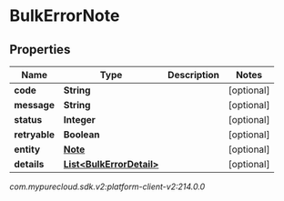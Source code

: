 # BulkErrorNote


## Properties

| Name | Type | Description | Notes |
| ------------ | ------------- | ------------- | ------------- |
| **code** | **String** |  |  [optional] |
| **message** | **String** |  |  [optional] |
| **status** | **Integer** |  |  [optional] |
| **retryable** | **Boolean** |  |  [optional] |
| **entity** | [**Note**](Note) |  |  [optional] |
| **details** | [**List&lt;BulkErrorDetail&gt;**](BulkErrorDetail) |  |  [optional] |




_com.mypurecloud.sdk.v2:platform-client-v2:214.0.0_
